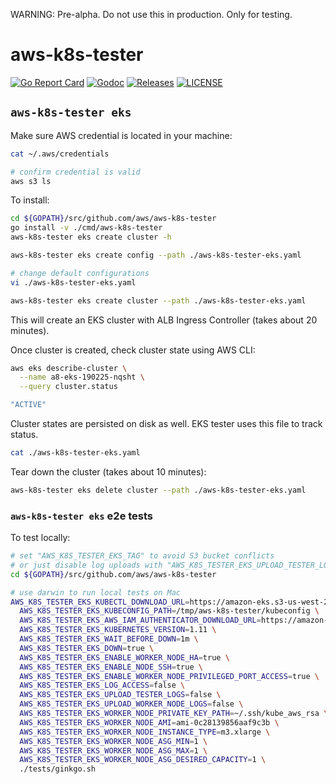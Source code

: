 

WARNING: Pre-alpha. Do not use this in production. Only for testing.


# aws-k8s-tester

[![Go Report Card](https://goreportcard.com/badge/github.com/aws/aws-k8s-tester)](https://goreportcard.com/report/github.com/aws/aws-k8s-tester)
[![Godoc](http://img.shields.io/badge/go-documentation-blue.svg?style=flat-square)](https://godoc.org/github.com/aws/aws-k8s-tester)
[![Releases](https://img.shields.io/github/release/aws/aws-k8s-tester/all.svg?style=flat-square)](https://github.com/aws/aws-k8s-tester/releases)
[![LICENSE](https://img.shields.io/github/license/aws/aws-k8s-tester.svg?style=flat-square)](https://github.com/aws/aws-k8s-tester/blob/master/LICENSE)

## `aws-k8s-tester eks`

Make sure AWS credential is located in your machine:

```sh
cat ~/.aws/credentials

# confirm credential is valid
aws s3 ls
```

To install:

```bash
cd ${GOPATH}/src/github.com/aws/aws-k8s-tester
go install -v ./cmd/aws-k8s-tester
aws-k8s-tester eks create cluster -h
```

```bash
aws-k8s-tester eks create config --path ./aws-k8s-tester-eks.yaml

# change default configurations
vi ./aws-k8s-tester-eks.yaml
```

```bash
aws-k8s-tester eks create cluster --path ./aws-k8s-tester-eks.yaml
```

This will create an EKS cluster with ALB Ingress Controller (takes about 20 minutes).

Once cluster is created, check cluster state using AWS CLI:

```bash
aws eks describe-cluster \
  --name a8-eks-190225-nqsht \
  --query cluster.status

"ACTIVE"
```

Cluster states are persisted on disk as well. EKS tester uses this file to track status.

```bash
cat ./aws-k8s-tester-eks.yaml
```

Tear down the cluster (takes about 10 minutes):

```bash
aws-k8s-tester eks delete cluster --path ./aws-k8s-tester-eks.yaml
```

### `aws-k8s-tester eks` e2e tests

To test locally:

```bash
# set "AWS_K8S_TESTER_EKS_TAG" to avoid S3 bucket conflicts
# or just disable log uploads with "AWS_K8S_TESTER_EKS_UPLOAD_TESTER_LOGS=false"
cd ${GOPATH}/src/github.com/aws/aws-k8s-tester

# use darwin to run local tests on Mac
AWS_K8S_TESTER_EKS_KUBECTL_DOWNLOAD_URL=https://amazon-eks.s3-us-west-2.amazonaws.com/1.11.5/2018-12-06/bin/$(go env GOOS)/amd64/kubectl \
  AWS_K8S_TESTER_EKS_KUBECONFIG_PATH=/tmp/aws-k8s-tester/kubeconfig \
  AWS_K8S_TESTER_EKS_AWS_IAM_AUTHENTICATOR_DOWNLOAD_URL=https://amazon-eks.s3-us-west-2.amazonaws.com/1.11.5/2018-12-06/bin/$(go env GOOS)/amd64/aws-iam-authenticator \
  AWS_K8S_TESTER_EKS_KUBERNETES_VERSION=1.11 \
  AWS_K8S_TESTER_EKS_WAIT_BEFORE_DOWN=1m \
  AWS_K8S_TESTER_EKS_DOWN=true \
  AWS_K8S_TESTER_EKS_ENABLE_WORKER_NODE_HA=true \
  AWS_K8S_TESTER_EKS_ENABLE_NODE_SSH=true \
  AWS_K8S_TESTER_EKS_ENABLE_WORKER_NODE_PRIVILEGED_PORT_ACCESS=true \
  AWS_K8S_TESTER_EKS_LOG_ACCESS=false \
  AWS_K8S_TESTER_EKS_UPLOAD_TESTER_LOGS=false \
  AWS_K8S_TESTER_EKS_UPLOAD_WORKER_NODE_LOGS=false \
  AWS_K8S_TESTER_EKS_WORKER_NODE_PRIVATE_KEY_PATH=~/.ssh/kube_aws_rsa \
  AWS_K8S_TESTER_EKS_WORKER_NODE_AMI=ami-0c28139856aaf9c3b \
  AWS_K8S_TESTER_EKS_WORKER_NODE_INSTANCE_TYPE=m3.xlarge \
  AWS_K8S_TESTER_EKS_WORKER_NODE_ASG_MIN=1 \
  AWS_K8S_TESTER_EKS_WORKER_NODE_ASG_MAX=1 \
  AWS_K8S_TESTER_EKS_WORKER_NODE_ASG_DESIRED_CAPACITY=1 \
  ./tests/ginkgo.sh
```
